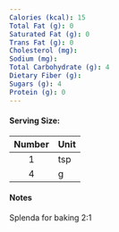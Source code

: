 ```yaml
---
Calories (kcal): 15
Total Fat (g): 0
Saturated Fat (g): 0
Trans Fat (g): 0
Cholesterol (mg): 
Sodium (mg): 
Total Carbohydrate (g): 4
Dietary Fiber (g): 
Sugars (g): 4
Protein (g): 0
---
```

#### Serving Size:

| Number | Unit |
| :----: | :--- |
|   1    | tsp  |
|   4    | g    |
#### Notes

Splenda for baking 2:1